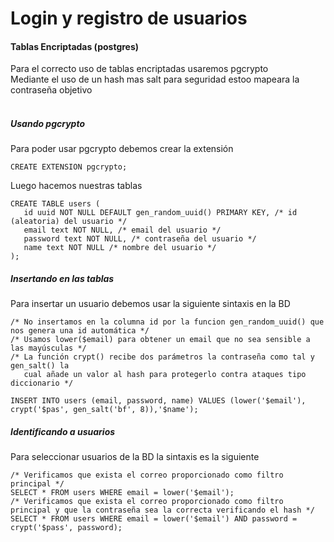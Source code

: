 # Login y registro de usuarios

#### Tablas Encriptadas (postgres)

Para el correcto uso de tablas encriptadas usaremos pgcrypto<br/>
Mediante el uso de un hash mas salt para seguridad estoo mapeara la contraseña objetivo<br/><br/>

##### Usando pgcrypto

Para poder usar pgcrypto debemos crear la extensión<br/>
```
CREATE EXTENSION pgcrypto;
```

Luego hacemos nuestras tablas<br/>
```
CREATE TABLE users (
   id uuid NOT NULL DEFAULT gen_random_uuid() PRIMARY KEY, /* id (aleatoria) del usuario */
   email text NOT NULL, /* email del usuario */
   password text NOT NULL, /* contraseña del usuario */
   name text NOT NULL /* nombre del usuario */
);
```
##### Insertando en las tablas

Para insertar un usuario debemos usar la siguiente sintaxis en la BD
```
/* No insertamos en la columna id por la funcion gen_random_uuid() que nos genera una id automática */
/* Usamos lower($email) para obtener un email que no sea sensible a las mayúsculas */
/* La función crypt() recibe dos parámetros la contraseña como tal y gen_salt() la 
   cual añade un valor al hash para protegerlo contra ataques tipo diccionario */
   
INSERT INTO users (email, password, name) VALUES (lower('$email'), crypt('$pas', gen_salt('bf', 8)),'$name');

```

##### Identificando a usuarios

Para seleccionar usuarios de la BD la sintaxis es la siguiente
```
/* Verificamos que exista el correo proporcionado como filtro principal */
SELECT * FROM users WHERE email = lower('$email');
/* Verificamos que exista el correo proporcionado como filtro principal y que la contraseña sea la correcta verificando el hash */
SELECT * FROM users WHERE email = lower('$email') AND password = crypt('$pass', password);
```



